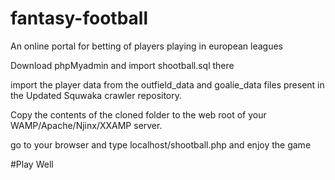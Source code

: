 # fantasy-football
An online portal for betting of players playing in european leagues

Download phpMyadmin and import shootball.sql there

import the player data from the outfield_data and goalie_data files present in the Updated Squwaka crawler repository.

Copy the contents of the cloned folder to the web root of your WAMP/Apache/Njinx/XXAMP server.

go to your browser and type localhost/shootball.php and enjoy the game

#Play Well
